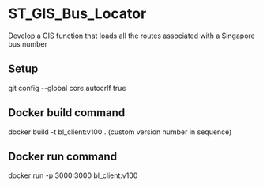 # ST_GIS_Bus_Locator
Develop a GIS function that loads all the routes associated with a Singapore bus number


## Setup
git config --global core.autocrlf true

## Docker build command
docker build -t bl_client:v100 . (custom version number in sequence)

## Docker run command
docker run -p 3000:3000 bl_client:v100
